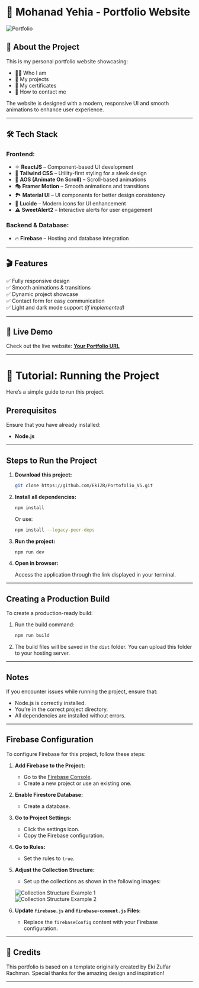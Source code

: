 # 🚀 Mohanad Yehia - Portfolio Website  

![Portfolio](https://github.com/user-attachments/assets/959a7e93-a69b-4e54-b1d4-b45d94a30a79)


## 📝 About the Project  

This is my personal portfolio website showcasing:  
- 🧑‍💻 Who I am  
- 💼 My projects  
- 📜 My certificates  
- 📩 How to contact me  

The website is designed with a modern, responsive UI and smooth animations to enhance user experience.  

---

## 🛠️ Tech Stack  

### **Frontend:**  
- ⚛️ **ReactJS** – Component-based UI development  
- 🎨 **Tailwind CSS** – Utility-first styling for a sleek design  
- 🚀 **AOS (Animate On Scroll)** – Scroll-based animations  
- 🎭 **Framer Motion** – Smooth animations and transitions  
- 🏞️ **Material UI** – UI components for better design consistency  
- 🌟 **Lucide** – Modern icons for UI enhancement  
- ⚠️ **SweetAlert2** – Interactive alerts for user engagement  

### **Backend & Database:**  
- 🔥 **Firebase** – Hosting and database integration  

---

## 🎬 Features  
✅ Fully responsive design  
✅ Smooth animations & transitions  
✅ Dynamic project showcase  
✅ Contact form for easy communication  
✅ Light and dark mode support _(if implemented)_  

---


## 🚀 Live Demo  
Check out the live website: **[Your Portfolio URL](https://your-portfolio-link.com)**  

---

# 🔧 Tutorial: Running the Project  

Here’s a simple guide to run this project.  

## Prerequisites  

Ensure that you have already installed:  
- **Node.js**  

---

## Steps to Run the Project  

1. **Download this project:**  

   ```bash  
   git clone https://github.com/EkiZR/Portofolio_V5.git  
   ```  

2. **Install all dependencies:**  

   ```bash  
   npm install  
   ```  
   Or use:  

   ```bash  
   npm install --legacy-peer-deps  
   ```  

3. **Run the project:**  

   ```bash  
   npm run dev  
   ```  

4. **Open in browser:**  

   Access the application through the link displayed in your terminal.  

---

## Creating a Production Build  

To create a production-ready build:  

1. Run the build command:  

   ```bash  
   npm run build  
   ```  

2. The build files will be saved in the `dist` folder. You can upload this folder to your hosting server.  

---

## Notes  

If you encounter issues while running the project, ensure that:  
- Node.js is correctly installed.  
- You’re in the correct project directory.  
- All dependencies are installed without errors.  

---

## Firebase Configuration  

To configure Firebase for this project, follow these steps:  

1. **Add Firebase to the Project:**  
   - Go to the [Firebase Console](https://console.firebase.google.com/).  
   - Create a new project or use an existing one.  

2. **Enable Firestore Database:**  
   - Create a database.  

3. **Go to Project Settings:**  
   - Click the settings icon.  
   - Copy the Firebase configuration.  

4. **Go to Rules:**  
   - Set the rules to `true`.  

5. **Adjust the Collection Structure:**  
   - Set up the collections as shown in the following images:  

   ![Collection Structure Example 1](https://github.com/user-attachments/assets/38580122-08a4-4499-a8fd-0f253652a239)  
   ![Collection Structure Example 2](https://github.com/user-attachments/assets/d563d7ad-f1ab-46ff-8185-640dcebd0363)  

6. **Update `firebase.js` and `firebase-comment.js` Files:**  
   - Replace the `firebaseConfig` content with your Firebase configuration.

---

## 🙌 Credits
This portfolio is based on a template originally created by Eki Zulfar Rachman. Special thanks for the amazing design and inspiration!

---
